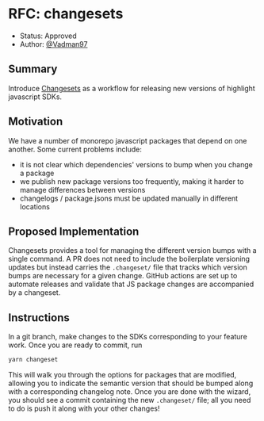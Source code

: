 # RFC: changesets

* Status: Approved
* Author: [@Vadman97](https://github.com/Vadman97)

## Summary

Introduce [Changesets](https://github.com/changesets/changesets) as a workflow for releasing new versions of
highlight javascript SDKs.

## Motivation

We have a number of monorepo javascript packages that depend on one another. Some current problems include: 
* it is not clear which dependencies' versions to bump when you change a package
* we publish new package versions too frequently, making it harder to manage differences between versions
* changelogs / package.jsons must be updated manually in different locations

## Proposed Implementation

Changesets provides a tool for managing the different version bumps with a single command.
A PR does not need to include the boilerplate versioning updates but instead carries the `.changeset/` file
that tracks which version bumps are necessary for a given change.
GitHub actions are set up to automate releases and validate that JS package changes are accompanied by
a changeset.

## Instructions

In a git branch, make changes to the SDKs corresponding to your feature work. Once you are ready to commit, run
```bash
yarn changeset
```

This will walk you through the options for packages that are modified, allowing you to indicate the semantic version
that should be bumped along with a corresponding changelog note. Once you are done with the wizard, you should see a
commit containing the new `.changeset/` file; all you need to do is push it along with your other changes!
